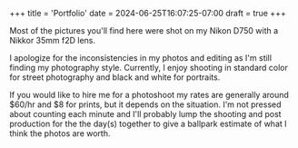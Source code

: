+++
title = 'Portfolio'
date = 2024-06-25T16:07:25-07:00
draft = true
+++

Most of the pictures you'll find here were shot on my Nikon D750 with a Nikkor 35mm f2D lens.

I apologize for the inconsistencies in my photos and editing as I'm still finding my photography style. Currently, I enjoy shooting in standard color for street photography and black and white for portraits. 

If you would like to hire me for a photoshoot my rates are generally around $60/hr and $8 for prints, but it depends on the situation. I'm not pressed about counting each minute and I'll probably lump the shooting and post production for the the day(s) together to give a ballpark estimate of what I think the photos are worth. 

